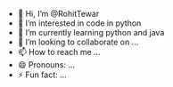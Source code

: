 - 👋 Hi, I’m @RohitTewar
- 👀 I’m interested in code in python 
- 🌱 I’m currently learning python and java
- 💞️ I’m looking to collaborate on ...
- 📫 How to reach me ...
- 😄 Pronouns: ...
- ⚡ Fun fact: ...

<!---
RohitTewar/RohitTewar is a ✨ special ✨ repository because its `README.md` (this file) appears on your GitHub profile.
You can click the Preview link to take a look at your changes.
--->
